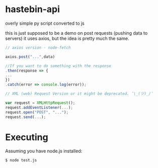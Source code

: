 # hastebin-api
overly simple py script converted to js

this is just supposed to be a demo on post requests (pushing data to servers)
it uses axios, but the idea is pretty much the same.

```js
// axios version - node-fetch

axios.post("...",data)

//If you want to do something with the response
.then(response => {
...
})
.catch(error => console.log(error));
```

```js
// XML (web) Request Version or it might be deprecated. ¯\_(ツ)_/¯

var request = XMLHttpRequest();
request.addEventListener(...);
request.open("POST", "...");
request.send(...);
```

# Executing

Assuming you have node.js installed:

```cmd
$ node test.js
```
